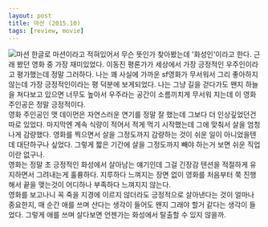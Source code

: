 ```yaml
---
layout: post
title: 마션 (2015.10)
tags: [review, movie]
---
```

![마션](http://lh3.googleusercontent.com/-Z-Pctnm5waQ/Viy3WUTFVeI/AAAAAAAAAWc/sMLwE-4hcEA/s1280/upload_-1.jpg)
한글로 마션이라고 적혀있어서 무슨 뜻인가 찾아봤는데 '화성인'이라고 한다. 근래 봤던 영화 중 가장 재미있었다. 이동진 평론가가 세상에서 가장 긍정적인 우주인이라고 평가했는데 정말 그러하다. 나는 꽤 사실에 가까운 sf영화가 무서워서 그리 좋아하지 않는데 가장 긍정적인이라는 평 덕분에 보게되었다. 나는 그냥 길을 걷다가도 왠지 하늘을 쳐다보고 있으면 너무도 높아서 우주라는 공간이 소름끼치게 무서워 지는데 이 영화 주인공은 정말 긍정적이다.   
영화 주인공인 맷 데이먼은 자연스러운 연기를 정말 잘 했는데 그보다 더 인상깊었던건 따로 있었다. 마지막엔 계속 식량이 적어서 적게 먹기 시작했는데 그에 맞춰서 살을 엄청나게 감량했다. 영화를 찍으면서 살을 그정도까지 감량하는 것이 쉬운 일이 아니었을텐데 대단하구나 싶었다. 그렇게 짧은 기간에 살을 그정도까지 빼야 하는거 보면 쉬운 직업이란 없구나.   
영화는 정말 초 긍정적인 화성에서 살아남는 얘기인데 그걸 긴장감 텐션을 적절하게 유지하면서 그려내는게 훌륭하다. 지루하다 느껴지는 장면 없이 영화를 처음부터 쭉 진행해서 끝을 맺는것이 어디하나 부족하다 느껴지지 않는다.  
영화를 보고나니 꼭 죽을 지경에 이르지 않더라도 긍정적으로 살아낸다는 것이 얼마나 중요한지, 매 순간 애를 쓰며 산다는 생각이 들어도 왠지 그래야 할거 같다는 생각이 들었다. 그렇게 애를 쓰며 살다보면 언젠가는 화성에서 탈출할 수 있지 않을까.   